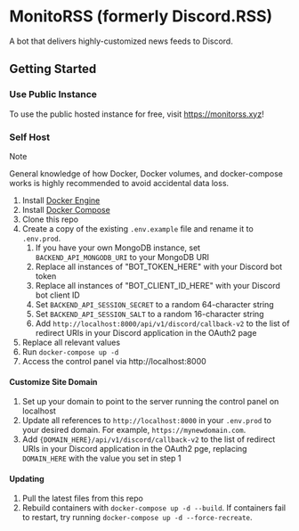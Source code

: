 # MonitoRSS (formerly Discord.RSS)

A bot that delivers highly-customized news feeds to Discord.

## Getting Started

### Use Public Instance
To use the public hosted instance for free, visit https://monitorss.xyz!

### Self Host

> [!NOTE]  
>  General knowledge of how Docker, Docker volumes, and docker-compose works is highly recommended to avoid accidental data loss.

1. Install [Docker Engine](https://docs.docker.com/engine/install/)
2. Install [Docker Compose](https://docs.docker.com/compose/install/)
3. Clone this repo
4. Create a copy of the existing `.env.example` file and rename it to `.env.prod`.
   1. If you have your own MongoDB instance, set `BACKEND_API_MONGODB_URI` to your MongoDB URI
   2. Replace all instances of "BOT_TOKEN_HERE" with your Discord bot token
   3. Replace all instances of "BOT_CLIENT_ID_HERE" with your Discord bot client ID
   4. Set `BACKEND_API_SESSION_SECRET` to a random 64-character string
   5. Set `BACKEND_API_SESSION_SALT` to a random 16-character string
   6. Add `http://localhost:8000/api/v1/discord/callback-v2` to the list of redirect URIs in your Discord application in the OAuth2 page
5. Replace all relevant values
6. Run `docker-compose up -d`
7. Access the control panel via http://localhost:8000

#### Customize Site Domain

1. Set up your domain to point to the server running the control panel on localhost
2. Update all references to `http://localhost:8000` in your `.env.prod` to your desired domain. For example, `https://mynewdomain.com`.
3. Add `{DOMAIN_HERE}/api/v1/discord/callback-v2` to the list of redirect URIs in your Discord application in the OAuth2 pge, replacing `DOMAIN_HERE` with the value you set in step 1

#### Updating

1. Pull the latest files from this repo
2. Rebuild containers with `docker-compose up -d --build`. If containers fail to restart, try running `docker-compose up -d --force-recreate`.
